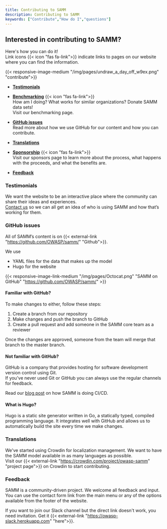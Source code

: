 ```yaml
---
title: Contributing to SAMM
description: Contributing to SAMM
keywords: ["Contribute","How do I","questions"]
---
```


## Interested in contributing to SAMM?

Here's how you can do it!  
Link icons {{< icon "fas fa-link">}} indicate links to pages on our website where you can find the information.

{{< responsive-image-medium "/img/pages/undraw_a_day_off_w9ex.png" "contribute">}}

* **<a href="#Testimonials">Testimonials</a>**  

* **[Benchmarking](/benchmarking)</a>**  {{< icon "fas fa-link">}}  
    How am I doing? What works for similar organizations? Donate SAMM data sets!  
    Visit our benchmarking page.

* **<a href="#GitHub">GitHub issues</a>**  
    Read more about how we use GitHub for our content and how you can contribute.

* **<a href="#Translations">Translations</a>**
* **[Sponsorship](/sponsors)**  {{< icon "fas fa-link">}}  
    Visit our sponsors page to learn more about the process, what happens with the proceeds, and what the benefits are.

* **<a href="#Feedback">Feedback</a>**




<a name="Testimonials"></a>

### Testimonials

We want the website to be an interactive place where the community can share their ideas and experiences.  
[Contact us](/contact) so we can all get an idea of who is using SAMM and how that’s working for them.

<a name="GitHub"></a>

### GitHub issues

All of SAMM’s content is on {{< external-link "https://github.com/OWASP/samm/" "Github">}}. 


We use 
- YAML files for the data that makes up the model
- Hugo for the website

{{< responsive-image-link-medium "/img/pages/Octocat.png" "SAMM on GitHub" "https://github.com/OWASP/samm/" >}}

#### Familiar with GitHub?
To make changes to either, follow these steps:

1. Create a branch from our repository
2. Make changes and push the branch to GitHub
3. Create a pull request and add someone in the SAMM core team as a reviewer

Once the changes are approved, someone from the team will merge that branch to the master branch.

#### Not familiar with GitHub?
GitHub is a company that provides hosting for software development version control using Git.  
If you've never used Git or GitHub you can always use the regular channels for feedback.

Read our [blog post](/blog/2020/03/31/samm-is-doing-cicd/) on how SAMM is doing CI/CD.

#### What is Hugo?
Hugo is a static site generator written in Go, a statically typed, compiled programming language. It integrates well with GitHub and allows us to automatically build the site every time we make changes.

<a name="Translations"></a>

### Translations


We've started using Crowdin for localization management. We want to have the SAMM model available in as many languages as possible.  
Visit our {{< external-link "https://crowdin.com/project/owasp-samm" "project page">}} on Crowdin to start contributing.


<a name="Feedback"></a>

### Feedback

SAMM is a community-driven project. We welcome all feedback and input.
You can use the contact form link from the main menu or any of the options available from the footer of the website.

If you want to join our Slack channel but the direct link doesn't work, you need invitation. Get it {{< external-link "https://owasp-slack.herokuapp.com" "here">}}.
